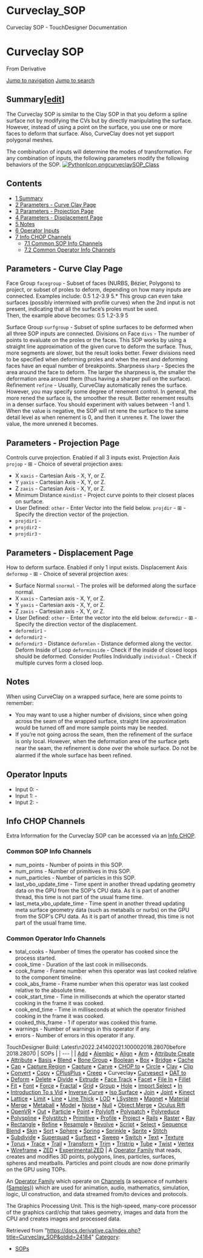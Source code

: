 

# Curveclay_SOP

Curveclay SOP - TouchDesigner Documentation




# Curveclay SOP
From Derivative

[Jump to navigation](#mw-head)
[Jump to search](#searchInput)
## Summary[[edit](https://docs.derivative.ca/index.php?title=Template:Summary&action=edit&section=T-1 "Edit section: Summary")]
The Curveclay SOP is similar to the Clay SOP in that you deform a spline surface not by modifying the CVs but by directly manipulating the surface. However, instead of using a point on the surface, you use one or more faces to deform that surface. Also, CurveClay does not yet support polygonal meshes.   
  
The combination of inputs will determine the modes of transformation. For any combination of inputs, the following parameters modify the following behaviors of the SOP.
[![PythonIcon.png](images/c/c2/PythonIcon.png)](File_PythonIcon.html)[curveclaySOP\_Class](https://docs.derivative.ca/CurveclaySOP_Class "CurveclaySOP Class")
## Contents
* [1 Summary](#Summary)
* [2 Parameters - Curve Clay Page](#Parameters_-_Curve_Clay_Page)
* [3 Parameters - Projection Page](#Parameters_-_Projection_Page)
* [4 Parameters - Displacement Page](#Parameters_-_Displacement_Page)
* [5 Notes](#Notes)
* [6 Operator Inputs](#Operator_Inputs)
* [7 Info CHOP Channels](#Info_CHOP_Channels)
  + [7.1 Common SOP Info Channels](#Common_SOP_Info_Channels)
  + [7.2 Common Operator Info Channels](#Common_Operator_Info_Channels)
  

## Parameters - Curve Clay Page
Face Group `facegroup` - Subset of faces (NURBS, Bézier, Polygons) to project, or subset of proles to deform, depending on how many inputs are connected.
Examples include: 0.5 1.2-3.9 5.\*
This group can even take surfaces (possibly intermixed with profile curves) when the 2nd input is not present, indicating that all the surface’s proles must be used.   
Then, the example above becomes: 0.5 1.2-3.9 5

Surface Group `surfgroup` - Subset of spline surfaces to be deformed when all three SOP inputs are connected.
Divisions on Face `divs` - The number of points to evaluate on the proles or the faces. This SOP works by using a straight line approximation of the given curve to deform the surface. Thus, more segments are slower, but the result looks better. Fewer divisions need to be specified when deforming proles and when the rest and deforming faces have an equal number of breakpoints.
Sharpness `sharp` - Species the area around the face to deform. The larger the sharpness is, the smaller the deformation area around them (thus having a sharper pull on the surface).
Refinement `refine` - Usually, CurveClay automatically renes the surface. However, you may specify some degree of renement control. In general, the more rened the surface is, the smoother the result. Better renement results in a denser surface. You should experiment with values between -1 and 1. When the value is negative, the SOP will rst rene the surface to the same detail level as when renement is 0, and then it unrenes it. The lower the value, the more unrened it becomes.
  

## Parameters - Projection Page
Controls curve projection. Enabled if all 3 inputs exist.
Projection Axis `projop` - ⊞ - Choice of several projection axes:
* X `xaxis` - Cartesian Axis - X, Y, or Z.
* Y `yaxis` - Cartesian Axis - X, Y, or Z.
* Z `zaxis` - Cartesian Axis - X, Y, or Z.
* Minimum Distance `mindist` - Project curve points to their closest places on surface.
* User Defined: `other` - Enter Vector into the field below.
 `projdir` - ⊞ - Specify the direction vector of the projection.
* `projdir1` -
* `projdir2` -
* `projdir3` -
  

## Parameters - Displacement Page
How to deform surface. Enabled if only 1 input exists.
Displacement Axis `deformop` - ⊞ - Choice of several projection axes:
* Surface Normal `snormal` - The proles will be deformed along the surface normal.
* X `xaxis` - Cartesian axis - X, Y, or Z.
* Y `yaxis` - Cartesian axis - X, Y, or Z.
* Z `zaxis` - Cartesian axis - X, Y, or Z.
* User Defined: `other` - Enter the vector into the eld below.
 `deformdir` - ⊞ - Specify the direction vector of the displacement.
* `deformdir1` -
* `deformdir2` -
* `deformdir3` -
Distance `deformlen` - Distance deformed along the vector.
Deform Inside of Loop `deforminside` - Check if the inside of closed loops should be deformed.
Consider Profiles Individually `individual` - Check if multiple curves form a closed loop.
  

## Notes
When using CurveClay on a wrapped surface, here are some points to remember:
* You may want to use a higher number of divisions, since when going across the seam of the wrapped surface, straight line approximation would be turned off and more sample points may be needed.
* If you’re not going across the seam, then the reﬁnement of the surface is only local. However, when the deformation area of the surface gets near the seam, the reﬁnement is done over the whole surface. Do not be alarmed if the whole surface has been reﬁned.
  

## Operator Inputs
* Input 0:  -
* Input 1:  -
* Input 2:  -
  

## Info CHOP Channels
Extra Information for the Curveclay SOP can be accessed via an [Info CHOP](Info_CHOP.html "Info CHOP").

### Common SOP Info Channels
* num\_points - Number of points in this SOP.
* num\_prims - Number of primitives in this SOP.
* num\_particles - Number of particles in this SOP.
* last\_vbo\_update\_time - Time spent in another thread updating geometry data on the GPU from the SOP's CPU data. As it is part of another thread, this time is not part of the usual frame time.
* last\_meta\_vbo\_update\_time - Time spent in another thread updating meta surface geometry data (such as metaballs or nurbs) on the GPU from the SOP's CPU data. As it is part of another thread, this time is not part of the usual frame time.
### Common Operator Info Channels
* total\_cooks - Number of times the operator has cooked since the process started.
* cook\_time - Duration of the last cook in milliseconds.
* cook\_frame - Frame number when this operator was last cooked relative to the component timeline.
* cook\_abs\_frame - Frame number when this operator was last cooked relative to the absolute time.
* cook\_start\_time - Time in milliseconds at which the operator started cooking in the frame it was cooked.
* cook\_end\_time - Time in milliseconds at which the operator finished cooking in the frame it was cooked.
* cooked\_this\_frame - 1 if operator was cooked this frame.
* warnings - Number of warnings in this operator if any.
* errors - Number of errors in this operator if any.
  
TouchDesigner Build: Latest\n2022.241402021.100002018.28070before 2018.28070
| SOPs |
| --- |
| [Add](Add_SOP.html "Add SOP") • [Alembic](Alembic_SOP.html "Alembic SOP") • [Align](Align_SOP.html "Align SOP") • [Arm](Arm_SOP.html "Arm SOP") • [Attribute Create](Attribute_Create_SOP.html "Attribute Create SOP") • [Attribute](Attribute_SOP.html "Attribute SOP") • [Basis](Basis_SOP.html "Basis SOP") • [Blend](Blend_SOP.html "Blend SOP") • [Bone Group](Bone_Group_SOP.html "Bone Group SOP") • [Boolean](Boolean_SOP.html "Boolean SOP") • [Box](Box_SOP.html "Box SOP") • [Bridge](Bridge_SOP.html "Bridge SOP") • [Cache](Cache_SOP.html "Cache SOP") • [Cap](Cap_SOP.html "Cap SOP") • [Capture Region](Capture_Region_SOP.html "Capture Region SOP") • [Capture](Capture_SOP.html "Capture SOP") • [Carve](Carve_SOP.html "Carve SOP") • [CHOP to](CHOP_to_SOP.html "CHOP to SOP") • [Circle](Circle_SOP.html "Circle SOP") • [Clay](Clay_SOP.html "Clay SOP") • [Clip](Clip_SOP.html "Clip SOP") • [Convert](Convert_SOP.html "Convert SOP") • [Copy](Copy_SOP.html "Copy SOP") • [CPlusPlus](CPlusPlus_SOP.html "CPlusPlus SOP") • [Creep](Creep_SOP.html "Creep SOP") • Curveclay• [Curvesect](Curvesect_SOP.html "Curvesect SOP") • [DAT to](DAT_to_SOP.html "DAT to SOP") • [Deform](Deform_SOP.html "Deform SOP") • [Delete](Delete_SOP.html "Delete SOP") • [Divide](Divide_SOP.html "Divide SOP") • [Extrude](Extrude_SOP.html "Extrude SOP") • [Face Track](Face_Track_SOP.html "Face Track SOP") • [Facet](Facet_SOP.html "Facet SOP") • [File In](File_In_SOP.html "File In SOP") • [Fillet](Fillet_SOP.html "Fillet SOP") • [Fit](Fit_SOP.html "Fit SOP") • [Font](Font_SOP.html "Font SOP") • [Force](Force_SOP.html "Force SOP") • [Fractal](Fractal_SOP.html "Fractal SOP") • [Grid](Grid_SOP.html "Grid SOP") • [Group](Group_SOP.html "Group SOP") • [Hole](Hole_SOP.html "Hole SOP") • [Import Select](Import_Select_SOP.html "Import Select SOP") • [In](In_SOP.html "In SOP") • [Introduction To s Vid](Introduction_To_SOPs_Vid.html "Introduction To SOPs Vid") • [Inverse Curve](Inverse_Curve_SOP.html "Inverse Curve SOP") • [Iso Surface](Iso_Surface_SOP.html "Iso Surface SOP") • [Join](Join_SOP.html "Join SOP") • [Joint](Joint_SOP.html "Joint SOP") • [Kinect](Kinect_SOP.html "Kinect SOP") • [Lattice](Lattice_SOP.html "Lattice SOP") • [Limit](Limit_SOP.html "Limit SOP") • [Line](Line_SOP.html "Line SOP") • [Line Thick](Line_Thick_SOP.html "Line Thick SOP") • [LOD](LOD_SOP.html "LOD SOP") • [LSystem](LSystem_SOP.html "LSystem SOP") • [Magnet](Magnet_SOP.html "Magnet SOP") • [Material](Material_SOP.html "Material SOP") • [Merge](Merge_SOP.html "Merge SOP") • [Metaball](Metaball_SOP.html "Metaball SOP") • [Model](Model_SOP.html "Model SOP") • [Noise](Noise_SOP.html "Noise SOP") • [Null](Null_SOP.html "Null SOP") • [Object Merge](Object_Merge_SOP.html "Object Merge SOP") • [Oculus Rift](Oculus_Rift_SOP.html "Oculus Rift SOP") • [OpenVR](OpenVR_SOP.html "OpenVR SOP") • [Out](Out_SOP.html "Out SOP") • [Particle](Particle_SOP.html "Particle SOP") • [Point](Point_SOP.html "Point SOP") • [Polyloft](Polyloft_SOP.html "Polyloft SOP") • [Polypatch](Polypatch_SOP.html "Polypatch SOP") • [Polyreduce](Polyreduce_SOP.html "Polyreduce SOP") • [Polyspline](Polyspline_SOP.html "Polyspline SOP") • [Polystitch](Polystitch_SOP.html "Polystitch SOP") • [Primitive](Primitive_SOP.html "Primitive SOP") • [Profile](Profile_SOP.html "Profile SOP") • [Project](Project_SOP.html "Project SOP") • [Rails](Rails_SOP.html "Rails SOP") • [Raster](Raster_SOP.html "Raster SOP") • [Ray](Ray_SOP.html "Ray SOP") • [Rectangle](Rectangle_SOP.html "Rectangle SOP") • [Refine](Refine_SOP.html "Refine SOP") • [Resample](Resample_SOP.html "Resample SOP") • [Revolve](Revolve_SOP.html "Revolve SOP") • [Script](Script_SOP.html "Script SOP") • [Select](Select_SOP.html "Select SOP") • [Sequence Blend](Sequence_Blend_SOP.html "Sequence Blend SOP") • [Skin](Skin_SOP.html "Skin SOP") • [Sort](Sort_SOP.html "Sort SOP") • [Sphere](Sphere_SOP.html "Sphere SOP") • [Spring](Spring_SOP.html "Spring SOP") • [Sprinkle](Sprinkle_SOP.html "Sprinkle SOP") • [Sprite](Sprite_SOP.html "Sprite SOP") • [Stitch](Stitch_SOP.html "Stitch SOP") • [Subdivide](Subdivide_SOP.html "Subdivide SOP") • [Superquad](Superquad_SOP.html "Superquad SOP") • [Surfsect](Surfsect_SOP.html "Surfsect SOP") • [Sweep](Sweep_SOP.html "Sweep SOP") • [Switch](Switch_SOP.html "Switch SOP") • [Text](Text_SOP.html "Text SOP") • [Texture](Texture_SOP.html "Texture SOP") • [Torus](Torus_SOP.html "Torus SOP") • [Trace](Trace_SOP.html "Trace SOP") • [Trail](Trail_SOP.html "Trail SOP") • [Transform](Transform_SOP.html "Transform SOP") • [Trim](Trim_SOP.html "Trim SOP") • [Tristrip](Tristrip_SOP.html "Tristrip SOP") • [Tube](Tube_SOP.html "Tube SOP") • [Twist](Twist_SOP.html "Twist SOP") • [Vertex](Vertex_SOP.html "Vertex SOP") • [Wireframe](Wireframe_SOP.html "Wireframe SOP") • [ZED](ZED_SOP.html "ZED SOP") • [Experimental:ZED](Experimental_ZED_SOP.html "Experimental:ZED SOP") |
A [Operator Family](Operator_Family.html "Operator Family") that reads, creates and modifies 3D points, polygons, lines, particles, surfaces, spheres and meatballs. Particles and point clouds are now done primarily on the GPU using TOPs.

An [Operator Family](Operator_Family.html "Operator Family") which operate on [Channels](Channel.html "Channel") (a sequence of numbers ([Samples](Sample.html "Sample"))) which are used for animation, audio, mathematics, simulation, logic, UI construction, and data streamed from/to devices and protocols.

The Graphics Processing Unit. This is the high-speed, many-core processor of the graphics card/chip that takes geometry, images and data from the CPU and creates images and processed data.

Retrieved from "<https://docs.derivative.ca/index.php?title=Curveclay_SOP&oldid=24184>"
[Category](Special_Categories.html "Special:Categories"):
* [SOPs](https://docs.derivative.ca/index.php?title=Category:SOPs&action=edit&redlink=1 "Category:SOPs (page does not exist)")